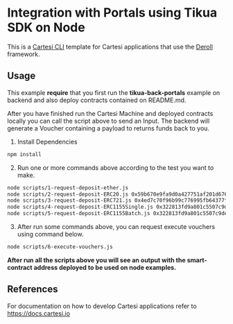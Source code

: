 # Integration with Portals using Tikua SDK on Node

This is a [Cartesi CLI](https://docs.cartesi.io/cartesi-rollups/1.3/quickstart/) template for Cartesi applications that use the [Deroll](https://github.com/tuler/deroll) framework.

## Usage

This example **require** that you first run the **tikua-back-portals** example on backend and also deploy contracts contained on README.md.

After you have finished run the Cartesi Machine and deployed contracts locally you can call the script above to send an Input. The backend will generate a Voucher containing a payload to returns funds back to you.

1. Install Dependencies

```sh
npm install
```

2. Run one or more commands above according to the test you want to make.

```sh
node scripts/1-request-deposit-ether.js
node scripts/2-request-deposit-ERC20.js 0x59b670e9fa9d0a427751af201d676719a970857b # ERC20 Token
node scripts/3-request-deposit-ERC721.js 0x4ed7c70f96b99c776995fb64377f0d4ab3b0e1c1 # ERC721 Token
node scripts/4-request-deposit-ERC1155Single.js 0x322813fd9a801c5507c9de605d63cea4f2ce6c44 # ERC1155 Token
node scripts/5-request-deposit-ERC1155Batch.js 0x322813fd9a801c5507c9de605d63cea4f2ce6c44 # ERC1155 Token
```

3. After run some commands above, you can request execute vouchers using command below.

```sh
node scripts/6-execute-vouchers.js
```

**After run all the scripts above you will see an output with the smart-contract address deployed to be used on node examples.**

## References

For documentation on how to develop Cartesi applications refer to https://docs.cartesi.io

